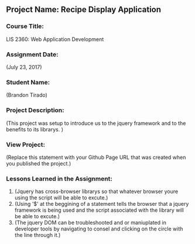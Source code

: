 ## Project Name:  Recipe Display Application

### Course Title:
LIS 2360:  Web Application Development

### Assignment Date:  
(July 23, 2017)

### Student Name:  
(Brandon Tirado)

### Project Description:
(This project was setup to introduce us to the jquery framework and to the benefits to its librarys. )

### View Project:
(Replace this statement with your Github Page URL that was created when you 
 published the project.)

### Lessons Learned in the Assignment:
1. (Jquery has cross-browser librarys so that whatever browser youre using the script will be able to excute.)
2. (Using '$' at the beggining of a statement tells the browser that a jquery framework is being used and the script
    associated with the library will be able to excute.)
3. (The jquery DOM can be troubleshooted and or maniuplated in developer tools by navigating to consel and clicking on the 
    circle with the line through it.)

